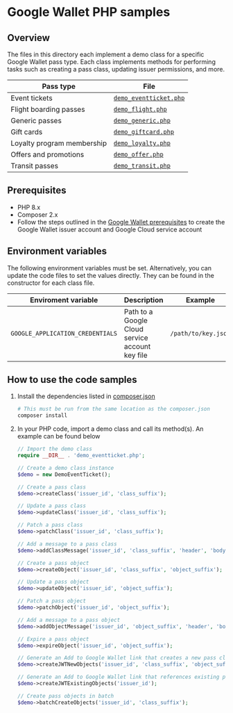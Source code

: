 # Google Wallet PHP samples

## Overview

The files in this directory each implement a demo class for a specific Google
Wallet pass type. Each class implements methods for performing tasks such as
creating a pass class, updating issuer permissions, and more.

| Pass type                  | File                                             |
|----------------------------|--------------------------------------------------|
| Event tickets              | [`demo_eventticket.php`](./demo_eventticket.php) |
| Flight boarding passes     | [`demo_flight.php`](./demo_flight.php)           |
| Generic passes             | [`demo_generic.php`](./demo_generic.php)         |
| Gift cards                 | [`demo_giftcard.php`](./demo_giftcard.php)       |
| Loyalty program membership | [`demo_loyalty.php`](./demo_loyalty.php)         |
| Offers and promotions      | [`demo_offer.php`](./demo_offer.php)             |
| Transit passes             | [`demo_transit.php`](./demo_transit.php)         |

## Prerequisites

*   PHP 8.x
*   Composer 2.x
*   Follow the steps outlined in the
    [Google Wallet prerequisites](https://developers.google.com/wallet/generic/web/prerequisites)
    to create the Google Wallet issuer account and Google Cloud service account

## Environment variables

The following environment variables must be set. Alternatively, you can update
the code files to set the values directly. They can be found in the constructor
for each class file.

| Enviroment variable              | Description                                     | Example             |
|----------------------------------|-------------------------------------------------|---------------------|
| `GOOGLE_APPLICATION_CREDENTIALS` | Path to a Google Cloud service account key file | `/path/to/key.json` |

## How to use the code samples

1.  Install the dependencies listed in [composer.json](./composer.json)

    ```bash
    # This must be run from the same location as the composer.json
    composer install
    ```

2.  In your PHP code, import a demo class and call its method(s). An example
    can be found below

    ```php
    // Import the demo class
    require __DIR__ . 'demo_eventticket.php';

    // Create a demo class instance
    $demo = new DemoEventTicket();

    // Create a pass class
    $demo->createClass('issuer_id', 'class_suffix');

    // Update a pass class
    $demo->updateClass('issuer_id', 'class_suffix');

    // Patch a pass class
    $demo->patchClass('issuer_id', 'class_suffix');

    // Add a message to a pass class
    $demo->addClassMessage('issuer_id', 'class_suffix', 'header', 'body');

    // Create a pass object
    $demo->createObject('issuer_id', 'class_suffix', 'object_suffix');

    // Update a pass object
    $demo->updateObject('issuer_id', 'object_suffix');

    // Patch a pass object
    $demo->patchObject('issuer_id', 'object_suffix');

    // Add a message to a pass object
    $demo->addObjectMessage('issuer_id', 'object_suffix', 'header', 'body');

    // Expire a pass object
    $demo->expireObject('issuer_id', 'object_suffix');

    // Generate an Add to Google Wallet link that creates a new pass class and object
    $demo->createJWTNewObjects('issuer_id', 'class_suffix', 'object_suffix');

    // Generate an Add to Google Wallet link that references existing pass object(s)
    $demo->createJWTExistingObjects('issuer_id');

    // Create pass objects in batch
    $demo->batchCreateObjects('issuer_id', 'class_suffix');
    ```
